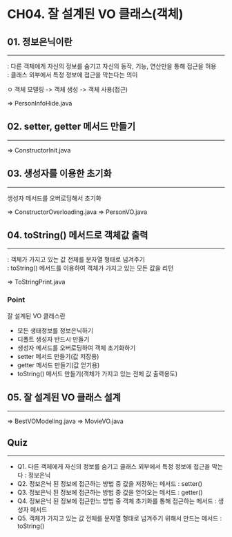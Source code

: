 # CH04. 잘 설계된 VO 클래스(객체)
## 01. 정보은닉이란
---
: 다른 객체에게 자신의 정보를 숨기고 자신의 동작, 기능, 연산만을 통해 접근을 허용   
: 클래스 외부에서 특정 정보에 접근을 막는다는 의미   

ㅇ 객체 모델링 -> 객체 생성 -> 객체 사용(접근)

=> PersonInfoHide.java

## 02. setter, getter 메서드 만들기
---
=> ConstructorInit.java

## 03. 생성자를 이용한 초기화
---
생성자 메서드를 오버로딩해서 초기화

=> ConstructorOverloading.java
=> PersonVO.java

## 04. toString() 메서드로 객체값 출력
---
: 객체가 가지고 있는 값 전체를 문자열 형태로 넘겨주기   
: toString() 메서드를 이용하여 객체가 가지고 있는 모든 값을 리턴

=> ToStringPrint.java

### Point
잘 설계된 VO 클래스란
- 모든 생태정보를 정보은닉하기
- 디폴트 생성자 반드시 만들기
- 생성자 메서드를 오버로딩하여 객체 초기화하기
- setter 메서드 만들기(값 저장용)
- getter 메서드 만들기(값 얻기용)
- toString() 메서드 만들기(객체가 가지고 있는 전체 값 출력용도)


## 05. 잘 설계된 VO 클래스 설계
---

=> BestVOModeling.java
=> MovieVO.java

## Quiz
---
- Q1. 다른 객체에게 자신의 정보를 숨기고 클래스 외부에서 특정 정보에 접근을 막는다 : 정보은닉
- Q2. 정보은닉 된 정보에 접근하는 방법 중 값을 저장하는 메서드 : setter()
- Q3. 정보은닉 된 정보에 접근하는 방법 중 값을 얻어오는 메서드 : getter()
- Q4. 정보은닉 된 정보에 접근한느 방법 중 객체 초기화를 통해 접근하는 메서드 : 생성자 메서드
- Q5. 객체가 가지고 있는 값 전체를 문자열 형태로 넘겨주기 위해서 만드는 메서드 : toString()

